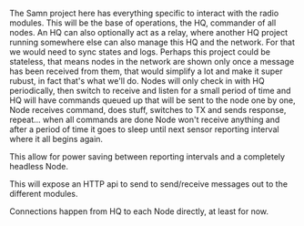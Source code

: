 The Samn project here has everything specific to interact with the radio modules.
This will be the base of operations, the HQ, commander of all nodes. An HQ can also optionally act as a relay, where another HQ project running somewhere else can also manage this HQ and the network. For that we would need to sync states and logs. Perhaps this project could be stateless, that means nodes in the network are shown only once a message has been received from them, that would simplify a lot and make it super rubust, in fact that's what we'll do. Nodes will only check in with HQ periodically, then switch to receive and listen for a small period of time and HQ will have commands queued up that will be sent to the node one by one, Node receives command, does stuff, switches to TX and sends response, repeat... when all commands are done Node won't receive anything and after a period of time it goes to sleep until next sensor reporting interval where it all begins again.

This allow for power saving between reporting intervals and a completely headless Node.

This will expose an HTTP api to send to send/receive messages out to the different modules.

Connections happen from HQ to each Node directly, at least for now.